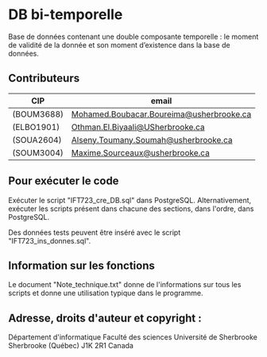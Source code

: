 # DB bi-temporelle
Base de données contenant une double composante temporelle : le moment de validité de la donnée et son moment d’existence dans la base de données.



## Contributeurs
| CIP         | email                                    | 
|-------------|------------------------------------------|
| (BOUM3688)  | Mohamed.Boubacar.Boureima@usherbrooke.ca |
| (ELBO1901)  | Othman.El.Biyaali@USherbrooke.ca         |
| (SOUA2604)  | Alseny.Toumany.Soumah@usherbrooke.ca     |
| (SOUM3004)  | Maxime.Sourceaux@usherbrooke.ca          |

## Pour exécuter le code
Exécuter le script "IFT723_cre_DB.sql" dans PostgreSQL.
Alternativement, exécuter les scripts présent dans chacune des sections, dans l'ordre, dans PostgreSQL.

Des données tests peuvent être inséré avec le script "IFT723_ins_donnes.sql".

## Information sur les fonctions
Le document "Note_technique.txt" donne de l'informations sur tous les scripts et donne une utilisation typique dans le programme.


## Adresse, droits d'auteur et copyright :
  Département d'informatique
  Faculté des sciences
  Université de Sherbrooke
  Sherbrooke (Québec)  J1K 2R1
  Canada
